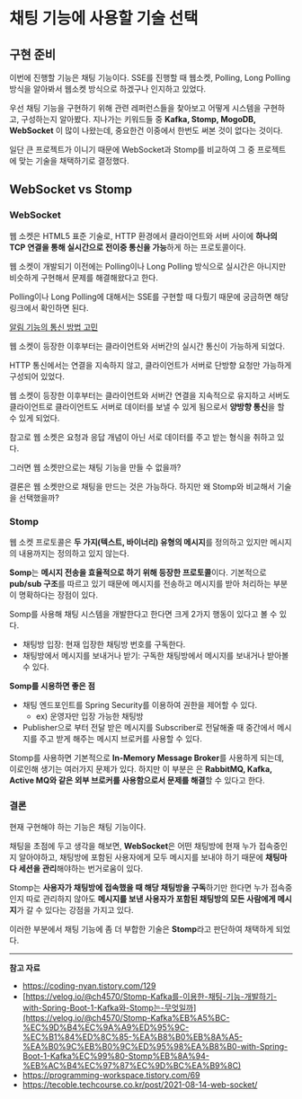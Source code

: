 # 채팅 기능에 사용할 기술 선택

## 구현 준비

이번에 진행할 기능은 채팅 기능이다. SSE를 진행할 때 웹소켓, Polling, Long Polling 방식을 알아봐서 웹소켓 방식으로 하겠구나 인지하고 있었다.

우선 채팅 기능을 구현하기 위해 관련 레퍼런스들을 찾아보고 어떻게 시스템을 구현하고, 구성하는지 알아봤다. 지나가는 키워드들 중 **Kafka, Stomp, MogoDB, WebSocket** 이 많이 나왔는데, 중요한건 이중에서 한번도 써본 것이 없다는 것이다. 

일단 큰 프로젝트가 이니기 때문에 WebSocket과 Stomp를 비교하여 그 중 프로젝트에 맞는 기술을 채택하기로 결정했다.

## WebSocket vs Stomp

### WebSocket

웹 소켓은 HTML5 표준 기술로, HTTP 환경에서 클라이언트와 서버 사이에 **하나의 TCP 연결을 통해 실시간으로 전이중 통신을 가능**하게 하는 프로토콜이다.

웹 소켓이 개발되기 이전에는 Polling이나 Long Polling 방식으로 실시간은 아니지만 비슷하게 구현해서 문제를 해결해왔다고 한다.

Polling이나 Long Polling에 대해서는 SSE를 구현할 때 다뤘기 때문에 궁금하면 해당 링크에서 확인하면 된다.

[알림 기능의 통신 방법 고민](../알림기능/통신방법.md)

웹 소켓이 등장한 이후부터는 클라이언트와 서버간의 실시간 통신이 가능하게 되었다.

HTTP 통신에서는 연결을 지속하지 않고, 클라이언트가 서버로 단방향 요청만 가능하게 구성되어 있었다.

웹 소켓이 등장한 이후부터는 클라이언트와 서버간 연결을 지속적으로 유지하고 서버도 클라이언트로 클라이언트도 서버로 데이터를 보낼 수 있게 됨으로서 **양방향 통신**을 할 수 있게 되었다.

참고로 웹 소켓은 요청과 응답 개념이 아닌 서로 데이터를 주고 받는 형식을 취하고 있다.

그러면 웹 소켓만으로는 채팅 기능을 만들 수 없을까?

결론은 웹 소켓만으로 채팅을 만드는 것은 가능하다. 하지만 왜 Stomp와 비교해서 기술을 선택했을까?

### Stomp

웹 소켓 프로토콜은 **두 가지(텍스트, 바이너리) 유형의 메시지**를 정의하고 있지만 메시지의 내용까지는 정의하고 있지 않는다.

**Somp**는 **메시지 전송을 효율적으로 하기 위해 등장한 프로토콜**이다. 기본적으로 **pub/sub 구조**를 따르고 있기 때문에 메시지를 전송하고 메시지를 받아 처리하는 부분이 명확하다는 장점이 있다.

Somp를 사용해 채팅 시스템을 개발한다고 한다면 크게 2가지 행동이 있다고 볼 수 있다.

- 채팅방 입장: 현재 입장한 채팅방 번호를 구독한다.
- 채팅방에서 메시지를 보내거나 받기: 구독한 채팅방에서 메시지를 보내거나 받아볼 수 있다.

**Somp를 시용하면 좋은 점**

- 채팅 엔드포인트를 Spring Security를 이용하여 권한을 제어할 수 있다.
    - ex) 운영자만 입장 가능한 채팅방
- Publisher으로 부터 전달 받은 메시지를 Subscriber로 전달해줄 때 중간에서 메시지를 주고 받게 해주는 메시지 브로커를 사용할 수 있다.

Stomp를 사용하면 기본적으로 **In-Memory Message Broker**를 사용하게 되는데, 이로인해 생기는 여러가지 문제가 있다. 하지만 이 부분은 은 **RabbitMQ, Kafka, Active MQ와 같은 외부 브로커를 사용함으로서 문제를 해결**할 수 있다고 한다.

### 결론

현재 구현해야 하는 기능은 채팅 기능이다.

채팅을 초점에 두고 생각을 해보면, **WebSocket**은 어떤 채팅방에 현재 누가 접속중인지 알아야하고, 채팅방에 포함된 사용자에게 모두 메시지를 보내야 하기 때문에 **채팅마다 세션을 관리**해야하는 번거로움이 있다.

Stomp는 **사용자가 채팅방에 접속했을 때 해당 채팅방을 구독**하기만 한다면 누가 접속중인지 따로 관리하지 않아도 **메시지를 보낸 사용자가 포함된 채팅방의 모든 사람에게 메시지**가 갈 수 있다는 강점을 가지고 있다.

이러한 부분에서 채팅 기능에 좀 더 부합한 기술은 **Stomp**라고 판단하여 채택하게 되었다.

---

**참고 자료**

- <https://coding-nyan.tistory.com/129>
- [https://velog.io/@ch4570/Stomp-Kafka를-이용한-채팅-기능-개발하기-with-Spring-Boot-1-Kafka와-Stomp는-무엇일까](https://velog.io/@ch4570/Stomp-Kafka%EB%A5%BC-%EC%9D%B4%EC%9A%A9%ED%95%9C-%EC%B1%84%ED%8C%85-%EA%B8%B0%EB%8A%A5-%EA%B0%9C%EB%B0%9C%ED%95%98%EA%B8%B0-with-Spring-Boot-1-Kafka%EC%99%80-Stomp%EB%8A%94-%EB%AC%B4%EC%97%87%EC%9D%BC%EA%B9%8C)
- <https://programming-workspace.tistory.com/69>
- <https://tecoble.techcourse.co.kr/post/2021-08-14-web-socket/>
